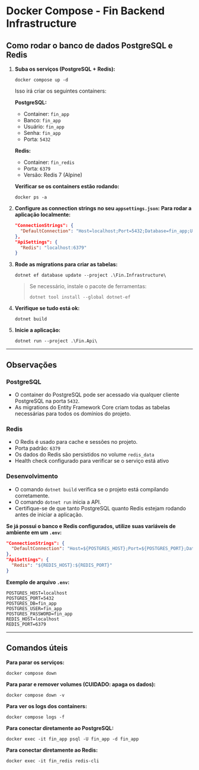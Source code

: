 # Docker Compose - Fin Backend Infrastructure

## Como rodar o banco de dados PostgreSQL e Redis

1. **Suba os serviços (PostgreSQL + Redis):**
   ```
   docker compose up -d
   ```
   Isso irá criar os seguintes containers:

   **PostgreSQL:**
   - Container: `fin_app`
   - Banco: `fin_app`
   - Usuário: `fin_app`
   - Senha: `fin_app`
   - Porta: `5432`

   **Redis:**
   - Container: `fin_redis`
   - Porta: `6379`
   - Versão: Redis 7 (Alpine)

   **Verificar se os containers estão rodando:**
    ```
   docker ps -a
   ```

2. **Configure as connection strings no seu `appsettings.json`:**
   **Para rodar a aplicação localmente:**
   ```json
   "ConnectionStrings": {
     "DefaultConnection": "Host=localhost;Port=5432;Database=fin_app;Username=fin_app;Password=fin_app"
   },
   "ApiSettings": {
     "Redis": "localhost:6379"
   }
   ```

3. **Rode as migrations para criar as tabelas:**
   ```
   dotnet ef database update --project .\Fin.Infrastructure\
   ```
   > Se necessário, instale o pacote de ferramentas:
   > ```
   > dotnet tool install --global dotnet-ef
   > ```

4. **Verifique se tudo está ok:**
   ```
   dotnet build
   ```

5. **Inicie a aplicação:**
   ```
   dotnet run --project .\Fin.Api\
   ```
---
## Observações

### PostgreSQL
- O container do PostgreSQL pode ser acessado via qualquer cliente PostgreSQL na porta `5432`.
- As migrations do Entity Framework Core criam todas as tabelas necessárias para todos os domínios do projeto.

### Redis  
- O Redis é usado para cache e sessões no projeto.
- Porta padrão: `6379`
- Os dados do Redis são persistidos no volume `redis_data`
- Health check configurado para verificar se o serviço está ativo

### Desenvolvimento
- O comando `dotnet build` verifica se o projeto está compilando corretamente.
- O comando `dotnet run` inicia a API.
- Certifique-se de que tanto PostgreSQL quanto Redis estejam rodando antes de iniciar a aplicação.

**Se já possui o banco e Redis configurados, utilize suas variáveis de ambiente em um `.env`:**
   ```json
   "ConnectionStrings": {
     "DefaultConnection": "Host=${POSTGRES_HOST};Port=${POSTGRES_PORT};Database=${POSTGRES_DB};Username=${POSTGRES_USER};Password=${POSTGRES_PASSWORD}"
   },
   "ApiSettings": {
     "Redis": "${REDIS_HOST}:${REDIS_PORT}"
   }
   ```

   **Exemplo de arquivo `.env`:**
   ```env
   POSTGRES_HOST=localhost
   POSTGRES_PORT=5432
   POSTGRES_DB=fin_app
   POSTGRES_USER=fin_app
   POSTGRES_PASSWORD=fin_app
   REDIS_HOST=localhost
   REDIS_PORT=6379
   ```

---
## Comandos úteis

**Para parar os serviços:**
```
docker compose down
```

**Para parar e remover volumes (CUIDADO: apaga os dados):**
```
docker compose down -v
```

**Para ver os logs dos containers:**
```
docker compose logs -f
```

**Para conectar diretamente ao PostgreSQL:**
```
docker exec -it fin_app psql -U fin_app -d fin_app
```

**Para conectar diretamente ao Redis:**
```
docker exec -it fin_redis redis-cli
```